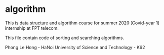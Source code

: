 # algorithm
This is data structure and algorithm course for summer 2020 (Covid-year 1) internship at FPT telecom.

This file contain code of sorting and searching algorithms.

Phong Le Hong - HaNoi University of Science and Technology - K62
